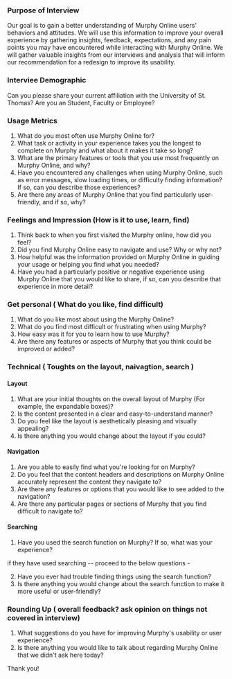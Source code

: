 ### Purpose of Interview

Our goal is to gain a better understanding of Murphy Online users' behaviors and attitudes. We will use this information to improve your overall experience by gathering insights, feedback, expectations, and any pain points you may have encountered while interacting with Murphy Online. We will gather valuable insights from our interviews and analysis that will inform our recommendation for a redesign to improve its usability.


###  Interviee Demographic 

Can you please share your current affiliation with the University of St. Thomas?  Are you an Student, Faculty or Employee?


### Usage Metrics 
1. What do you most often use Murphy Online for? 
2. What task or activity in your experience takes you the longest to complete on Murphy
and what about it makes it take so long? 
3.  What are the primary features or tools that you use most frequently on Murphy Online, and why?
4.  Have you encountered any challenges when using Murphy Online, such as error messages, slow loading times, or difficulty finding information? If so, can you describe those experiences?
5.  Are there any areas of Murphy Online that you find particularly user-friendly, and if so, why?


### Feelings and Impression (How is it to use, learn, find)

1. Think back to when you first visited the Murphy online, how did you feel?
2. Did you find Murphy Online easy to navigate and use? Why or why not?
3. How helpful was the information provided on Murphy Online  in guiding your usage or helping you find what you needed?
4. Have you had a particularly positive or negative experience using Murphy Online that you would like to share,  if so, can you describe that experience in more detail?


### Get personal ( What do you like, find difficult)

1. What do you like most about using the Murphy Online?
2. What do you find most difficult or frustrating when using Murphy?
3. How easy was it for you to learn how to use Murphy?
4. Are there any features or aspects of Murphy that you think could be improved or added?


### Technical ( Toughts on the layout, naivagtion, search )


#### Layout

1. What are your initial thoughts on the overall layout of Murphy (For example, the expandable boxes)?
2. Is the content presented in a clear and easy-to-understand manner?
3. Do you feel like the layout is aesthetically pleasing and visually appealing?
4. Is there anything you would change about the layout if you could?


#### Navigation

1. Are you able to easily find what you're looking for on Murphy? 
2. Do you feel that the content headers and descriptions on Murphy Online  accurately represent the content they navigate to?
3. Are there any features or options that you would like to see added to the navigation?
4. Are there any particular pages or sections of Murphy that you find difficult to navigate to?


#### Searching 

1. Have you used the search function on Murphy? If so, what was your experience? 

if they have used searching -- proceed to the below questions - 

2. Have you ever had trouble finding things using the search function?
3. Is there anything you would change about the search function to make it more useful or user-friendly?



### Rounding Up ( overall feedback? ask opinion on things not covered in interview)

1. What suggestions do you have for improving Murphy's usability or user experience?
2. Is there anything you would like to talk about regarding Murphy Online that we didn't ask here today?

Thank you! 










